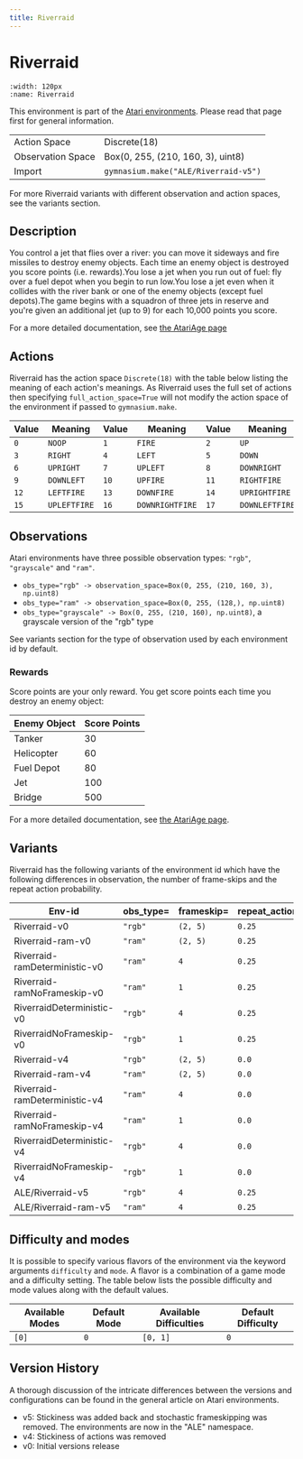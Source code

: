 ```yaml
---
title: Riverraid
---
```


# Riverraid

```{figure} ../../_static/videos/atari/riverraid.gif
:width: 120px
:name: Riverraid
```

This environment is part of the <a href='..'>Atari environments</a>. Please read that page first for general information.

|   |   |
|---|---|
| Action Space | Discrete(18) |
| Observation Space | Box(0, 255, (210, 160, 3), uint8) |
| Import | `gymnasium.make("ALE/Riverraid-v5")` |

For more Riverraid variants with different observation and action spaces, see the variants section.

## Description

You control a jet that flies over a river: you can move it sideways and fire missiles to destroy enemy objects. Each time an enemy object is destroyed you score points (i.e. rewards).You lose a jet when you run out of fuel: fly over a fuel depot when you begin to run low.You lose a jet even when it collides with the river bank or one of the enemy objects (except fuel depots).The game begins with a squadron of three jets in reserve and you're given an additional jet (up to 9) for each 10,000 points you score.

For a more detailed documentation, see [the AtariAge page](https://atariage.com/manual_html_page.php?SoftwareLabelID=409)

## Actions

Riverraid has the action space `Discrete(18)` with the table below listing the meaning of each action's meanings.
As Riverraid uses the full set of actions then specifying `full_action_space=True` will not modify the action space of the environment if passed to `gymnasium.make`.

| Value   | Meaning      | Value   | Meaning         | Value   | Meaning        |
|---------|--------------|---------|-----------------|---------|----------------|
| `0`     | `NOOP`       | `1`     | `FIRE`          | `2`     | `UP`           |
| `3`     | `RIGHT`      | `4`     | `LEFT`          | `5`     | `DOWN`         |
| `6`     | `UPRIGHT`    | `7`     | `UPLEFT`        | `8`     | `DOWNRIGHT`    |
| `9`     | `DOWNLEFT`   | `10`    | `UPFIRE`        | `11`    | `RIGHTFIRE`    |
| `12`    | `LEFTFIRE`   | `13`    | `DOWNFIRE`      | `14`    | `UPRIGHTFIRE`  |
| `15`    | `UPLEFTFIRE` | `16`    | `DOWNRIGHTFIRE` | `17`    | `DOWNLEFTFIRE` |

## Observations

Atari environments have three possible observation types: `"rgb"`, `"grayscale"` and `"ram"`.

- `obs_type="rgb" -> observation_space=Box(0, 255, (210, 160, 3), np.uint8)`
- `obs_type="ram" -> observation_space=Box(0, 255, (128,), np.uint8)`
- `obs_type="grayscale" -> Box(0, 255, (210, 160), np.uint8)`, a grayscale version of the "rgb" type

See variants section for the type of observation used by each environment id by default.

### Rewards

Score points are your only reward. You get score points each time you destroy an enemy object:

| Enemy Object | Score Points |
|--------------|--------------|
| Tanker       | 30           |
| Helicopter   | 60           |
| Fuel Depot   | 80           |
| Jet          | 100          |
| Bridge       | 500          |

For a more detailed documentation, see [the AtariAge page](https://atariage.com/manual_html_page.php?SoftwareLabelID=409).


## Variants

Riverraid has the following variants of the environment id which have the following differences in observation,
the number of frame-skips and the repeat action probability.

| Env-id                        | obs_type=   | frameskip=   | repeat_action_probability=   |
|-------------------------------|-------------|--------------|------------------------------|
| Riverraid-v0                  | `"rgb"`     | `(2, 5)`     | `0.25`                       |
| Riverraid-ram-v0              | `"ram"`     | `(2, 5)`     | `0.25`                       |
| Riverraid-ramDeterministic-v0 | `"ram"`     | `4`          | `0.25`                       |
| Riverraid-ramNoFrameskip-v0   | `"ram"`     | `1`          | `0.25`                       |
| RiverraidDeterministic-v0     | `"rgb"`     | `4`          | `0.25`                       |
| RiverraidNoFrameskip-v0       | `"rgb"`     | `1`          | `0.25`                       |
| Riverraid-v4                  | `"rgb"`     | `(2, 5)`     | `0.0`                        |
| Riverraid-ram-v4              | `"ram"`     | `(2, 5)`     | `0.0`                        |
| Riverraid-ramDeterministic-v4 | `"ram"`     | `4`          | `0.0`                        |
| Riverraid-ramNoFrameskip-v4   | `"ram"`     | `1`          | `0.0`                        |
| RiverraidDeterministic-v4     | `"rgb"`     | `4`          | `0.0`                        |
| RiverraidNoFrameskip-v4       | `"rgb"`     | `1`          | `0.0`                        |
| ALE/Riverraid-v5              | `"rgb"`     | `4`          | `0.25`                       |
| ALE/Riverraid-ram-v5          | `"ram"`     | `4`          | `0.25`                       |

## Difficulty and modes

It is possible to specify various flavors of the environment via the keyword arguments `difficulty` and `mode`.
A flavor is a combination of a game mode and a difficulty setting. The table below lists the possible difficulty and mode values
along with the default values.

| Available Modes   | Default Mode   | Available Difficulties   | Default Difficulty   |
|-------------------|----------------|--------------------------|----------------------|
| `[0]`             | `0`            | `[0, 1]`                 | `0`                  |

## Version History

A thorough discussion of the intricate differences between the versions and configurations can be found in the general article on Atari environments.

* v5: Stickiness was added back and stochastic frameskipping was removed. The environments are now in the "ALE" namespace.
* v4: Stickiness of actions was removed
* v0: Initial versions release
